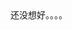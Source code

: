 <!-- ---
# https://vitepress.dev/reference/default-theme-home-page
layout: home

hero:
  name: "还没想好"
  # text: "blog"
  tagline: My great project tagline
  actions:
    - theme: brand
      text: 开始阅读吧
      link: /markdown-examples
    - theme: alt
      text: API Examples
      link: /api-examples

features:
  - title: Vue3 UI组件库
    details: Lorem ipsum dolor sit amet, consectetur adipiscing elit
  - title: 文章分享
    details: Lorem ipsum dolor sit amet, consectetur adipiscing elit
  - title: 随便说说
    details: Lorem ipsum dolor sit amet, consectetur adipiscing elit
--- -->

<div>还没想好。。。。</div>